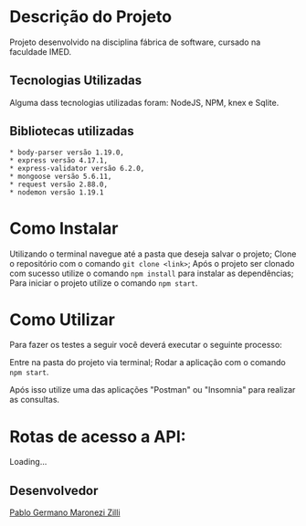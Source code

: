 # Descrição do Projeto
Projeto desenvolvido na disciplina fábrica de software, cursado na faculdade IMED.

## Tecnologias Utilizadas
Alguma dass tecnologias utilizadas foram: NodeJS, NPM, knex e Sqlite.

## Bibliotecas utilizadas
	* body-parser versão 1.19.0,
	* express versão 4.17.1,
	* express-validator versão 6.2.0,
	* mongoose versão 5.6.11,
	* request versão 2.88.0,
	* nodemon versão 1.19.1

# Como Instalar
Utilizando o terminal navegue até a pasta que deseja salvar o projeto;
Clone o repositório com o comando ```git clone <link>```;
Após o projeto ser clonado com sucesso utilize o comando ```npm install``` para instalar as dependências;
Para iniciar o projeto utilize o comando ```npm start```.

# Como Utilizar
Para fazer os testes a seguir você deverá executar o seguinte processo:

Entre na pasta do projeto via terminal;
Rodar a aplicação com o comando ```npm start```.

Após isso utilize uma das aplicações "Postman" ou "Insomnia" para realizar as consultas.
# Rotas de acesso a API:
Loading...

## Desenvolvedor

[Pablo Germano Maronezi Zilli](https://www.linkedin.com/in/pablo-maronezi/)
